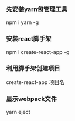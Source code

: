 ### 先安装yarn包管理工具
npm i yarn -g

### 安装react脚手架
npm i create-react-app -g

### 利用脚手架创建项目
create-react-app 项目名

### 显示webpack文件
yarn eject